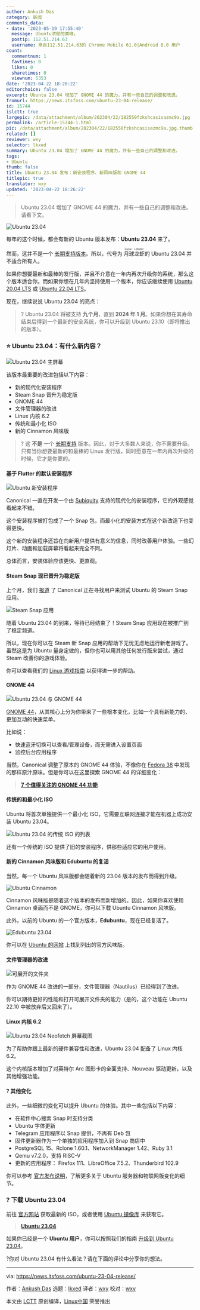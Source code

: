 ```yaml
---
author: Ankush Das
category: 新闻
comments_data:
- date: '2023-05-19 17:55:40'
  message: Ubuntu浓郁的粪味。
  postip: 112.51.214.63
  username: 来自112.51.214.63的 Chrome Mobile 61.0|Android 8.0 用户
count:
  commentnum: 1
  favtimes: 0
  likes: 0
  sharetimes: 0
  viewnum: 5353
date: '2023-04-22 18:26:22'
editorchoice: false
excerpt: Ubuntu 23.04 增加了 GNOME 44 的魔力，并有一些自己的调整和改进。
fromurl: https://news.itsfoss.com/ubuntu-23-04-release/
id: 15744
islctt: true
largepic: /data/attachment/album/202304/22/182550fzkshcasisazmc9a.jpg
permalink: /article-15744-1.html
pic: /data/attachment/album/202304/22/182550fzkshcasisazmc9a.jpg.thumb.jpg
related: []
reviewer: wxy
selector: lkxed
summary: Ubuntu 23.04 增加了 GNOME 44 的魔力，并有一些自己的调整和改进。
tags:
- Ubuntu
thumb: false
title: Ubuntu 23.04 发布：新安装程序、新风味版和 GNOME 44
titlepic: true
translator: wxy
updated: '2023-04-22 18:26:22'
---
```



> 
> Ubuntu 23.04 增加了 GNOME 44 的魔力，并有一些自己的调整和改进。请看下文。
> 
> 
> 


![Ubuntu 23.04](/data/attachment/album/202304/22/182550fzkshcasisazmc9a.jpg)


每年的这个时候，都会有新的 Ubuntu 版本发布：**Ubuntu 23.04** 来了。


然而，这并不是一个 [长期支持版本](https://itsfoss.com/long-term-support-lts/?ref=news.itsfoss.com)。所以，代号为 <ruby> 月球龙虾 <rt>  Lunar Lobster </rt></ruby> 的 Ubuntu 23.04 并不适合所有人。


如果你想要最新和最棒的发行版，并且不介意在一年内再次升级你的系统，那么这个版本适合你。而如果你想在几年内坚持使用一个版本，你应该继续使用 [Ubuntu 20.04 LTS](https://itsfoss.com/things-to-do-after-installing-ubuntu-20-04/?ref=news.itsfoss.com) 或 [Ubuntu 22.04 LTS](https://itsfoss.com/ubuntu-22-04-release-features/?ref=news.itsfoss.com)。


现在，继续说说 Ubuntu 23.04 的亮点：



> 
> ? Ubuntu 23.04 将被支持 **九个月**，直到 **2024 年 1 月**。如果你想在其寿命结束后得到一个最新的安全系统，你可以升级到 Ubuntu 23.10（即将推出的版本）。
> 
> 
> 


### ⭐ Ubuntu 23.04：有什么新内容？


![Ubuntu 23.04 主屏幕](/data/attachment/album/202304/22/182623hzzmrreyrmr2cprm.jpg)


该版本最重要的改进包括以下内容：


* 新的现代化安装程序
* Steam Snap 晋升为稳定版
* GNOME 44
* 文件管理器的改进
* Linux 内核 6.2
* 传统和最小化 ISO
* 新的 Cinnamon 风味版



> 
> ? 这 **不是** 一个 [长期支持](https://itsfoss.com/long-term-support-lts/?ref=news.itsfoss.com) 版本。因此，对于大多数人来说，你不需要升级。只有当你想要最新的和最棒的 Linux 发行版，同时愿意在一年内再次升级的时候，它才是你要的。
> 
> 
> 


#### 基于 Flutter 的默认安装程序


![Ubuntu 新安装程序](/data/attachment/album/202304/22/182624f61r0x1er3655r6i.jpg)


Canonical 一直在开发一个由 [Subiquity](https://github.com/canonical/subiquity?ref=news.itsfoss.com) 支持的现代化的安装程序，它的外观感觉看起来不错。


这个安装程序被打包成了一个 Snap 包，而最小化的安装方式在这个新改造下也变得更快。


这个新的安装程序还旨在向新用户提供有意义的信息，同时改善用户体验。一些幻灯片、动画和加载屏幕将看起来完全不同。


总体而言，安装体验应该更快、更直观。


#### Steam Snap 现已晋升为稳定版


上个月，我们 [报道](https://news.itsfoss.com/ubuntu-steam-snap/) 了 Canonical 正在寻找用户来测试 Ubuntu 的 Steam Snap 应用。


![Steam Snap 应用](/data/attachment/album/202304/22/182624pivb7s4s6ebwe2wy.jpg)


随着 Ubuntu 23.04 的到来，等待已经结束了！Steam Snap 应用现在被推广到了稳定频道。


所以，现在你可以在 Steam 新 Snap 应用的帮助下无忧无虑地运行新老游戏了。虽然这是为 Ubuntu 量身定做的，但你也可以用其他任何发行版来尝试，通过 Steam 改善你的游戏体验。


你可以查看我们的 [Linux 游戏指南](https://itsfoss.com/linux-gaming-guide/?ref=news.itsfoss.com) 以获得进一步的帮助。


#### GNOME 44


![Ubuntu 23.04 与 GNOME 44](/data/attachment/album/202304/22/182625sjjjpm2zwmnpcnnx.jpg)


[GNOME 44](https://news.itsfoss.com/gnome-44/)，从其核心上分为你带来了一些根本变化，比如一个具有新能力的、更加互动的快速菜单。


比如说：


* 快速蓝牙切换可以查看/管理设备，而无需进入设置页面
* 监控后台应用程序


当然，Canonical 调整了原本的 GNOME 44 体验，不像你在 [Fedora 38](https://news.itsfoss.com/fedora-38/) 中发现的那样原汁原味。但是你可以在这里探索 GNOME 44 的详细变化：



> 
> **[7 个值得关注的 GNOME 44 功能](https://news.itsfoss.com/gnome-44/)**
> 
> 
> 


#### 传统的和最小化 ISO


Ubuntu 将首次单独提供一个最小化 ISO，它需要互联网连接才能在机器上成功安装 Ubuntu 23.04。


![Ubuntu 23.04 的传统 ISO 的列表](/data/attachment/album/202304/22/182625hzaaxan4588e00zb.jpg)


还有一个传统的 ISO 提供了旧的安装程序，供那些适应它的用户使用。


#### 新的 Cinnamon 风味版和 Edubuntu 的复活


当然，每一个 Ubuntu 风味版都会随着新的 23.04 版本的发布而得到升级。


![Ubuntu Cinnamon](/data/attachment/album/202304/22/182625cxa4l4u26r3uurax.jpg)


Cinnamon 风味版是随着这个版本的发布而新增加的。因此，如果你喜欢使用 Cinnamon 桌面而不是 GNOME，你可以下载 Ubuntu Cinnamon 风味版。


此外，以前的 Ubuntu 的一个官方版本，**Edubuntu**，现在已经复活了。


![Edubuntu 23.04](/data/attachment/album/202304/22/182626hytduh1ho6w6c2yc.jpg)


你可以在 [Ubuntu 的网站](https://ubuntu.com/desktop/flavours?ref=news.itsfoss.com) 上找到列出的官方风味版。


#### 文件管理器的改进


![可展开的文件夹](/data/attachment/album/202304/22/182627lklmm9ka6snmakkz.jpg)


作为 GNOME 44 改进的一部分，文件管理器（Nautilus）已经得到了改进。


你可以期待更好的性能和打开可展开文件夹的能力（是的，这个功能在 Ubuntu 22.10 中被放弃后又回来了）。


#### Linux 内核 6.2


![Ubuntu 23.04 Neofetch 屏幕截图](/data/attachment/album/202304/22/182627tiriszzdr73ss37u.jpg)


为了帮助你跟上最新的硬件兼容性和改进，Ubuntu 23.04 配备了 Linux 内核 6.2。


这个内核版本增加了对英特尔 Arc 图形卡的全面支持、Nouveau 驱动更新，以及其他增强功能。


#### ?️ 其他变化


此外，一些细微的变化可以提升 Ubuntu 的体验。其中一些包括以下内容：


* 在软件中心搜索 Snap 时支持分类
* Ubuntu 字体更新
* Telegram 应用程序以 Snap 提供，不再有 Deb 包
* 固件更新器作为一个单独的应用程序加入到 Snap 商店中
* PostgreSQL 15、Rclone 1.60.1、NetworkManager 1.42、Ruby 3.1
* Qemu v7.2.0，支持 RISC-V
* 更新的应用程序： Firefox 111、LibreOffice 7.5.2、Thunderbird 102.9


你可以参考 [官方发布说明](https://discourse.ubuntu.com/t/lunar-lobster-release-notes/31910?ref=news.itsfoss.com)，了解更多关于 Ubuntu 服务器和物联网版变化的细节。


### ? 下载 Ubuntu 23.04


前往 [官方网站](https://releases.ubuntu.com/lunar/?ref=news.itsfoss.com) 获取最新的 ISO，或者使用 [Ubuntu 镜像库](https://cdimage.ubuntu.com/ubuntu/releases/23.04/?ref=news.itsfoss.com) 来获取它。



> 
> **[Ubuntu 23.04](https://ubuntu.com/download/desktop?ref=news.itsfoss.com)**
> 
> 
> 


如果你已经是一个 **Ubuntu 用户**，你可以按照我们的指南 [升级到 Ubuntu 23.04](https://itsfoss.com/upgrade-ubuntu-to-newer-version/?ref=news.itsfoss.com)。


?你对 Ubuntu 23.04 有什么看法？请在下面的评论中分享你的想法。




---


via: <https://news.itsfoss.com/ubuntu-23-04-release/>


作者：[Ankush Das](https://news.itsfoss.com/author/ankush/) 选题：[lkxed](https://github.com/lkxed/) 译者：[wxy](https://github.com/wxy) 校对：[wxy](https://github.com/wxy)


本文由 [LCTT](https://github.com/LCTT/TranslateProject) 原创编译，[Linux中国](https://linux.cn/) 荣誉推出